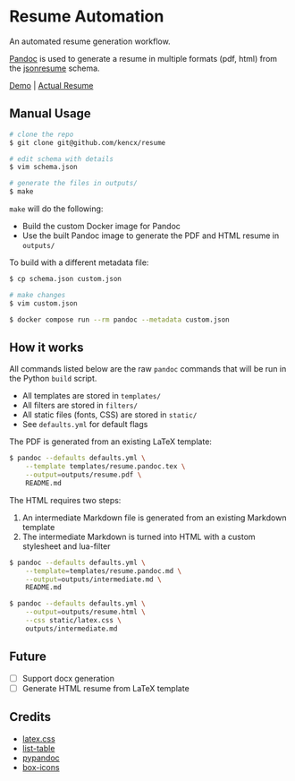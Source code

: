 # Resume Automation

An automated resume generation workflow.

[Pandoc](https://pandoc.org/) is used to generate a resume in multiple formats
(pdf, html) from the [jsonresume](https://jsonresume.org/) schema.

[Demo](https://kencx.github.io/resume) | [Actual Resume](https://resume.cheo.dev)

## Manual Usage

```bash
# clone the repo
$ git clone git@github.com/kencx/resume

# edit schema with details
$ vim schema.json

# generate the files in outputs/
$ make
```

`make` will do the following:

- Build the custom Docker image for Pandoc
- Use the built Pandoc image to generate the PDF and HTML resume in `outputs/`

To build with a different metadata file:

```bash
$ cp schema.json custom.json

# make changes
$ vim custom.json

$ docker compose run --rm pandoc --metadata custom.json
```

## How it works

All commands listed below are the raw `pandoc` commands that will be run in the
Python `build` script.

- All templates are stored in `templates/`
- All filters are stored in `filters/`
- All static files (fonts, CSS) are stored in `static/`
- See `defaults.yml` for default flags

The PDF is generated from an existing LaTeX template:

```bash
$ pandoc --defaults defaults.yml \
    --template templates/resume.pandoc.tex \
    --output=outputs/resume.pdf \
    README.md
```

The HTML requires two steps:

1. An intermediate Markdown file is generated from an existing Markdown template
2. The intermediate Markdown is turned into HTML with a custom stylesheet and
   lua-filter

```bash
$ pandoc --defaults defaults.yml \
    --template=templates/resume.pandoc.md \
    --output=outputs/intermediate.md \
    README.md

$ pandoc --defaults defaults.yml \
    --output=outputs/resume.html \
    --css static/latex.css \
    outputs/intermediate.md
```

## Future

- [ ] Support docx generation
- [ ] Generate HTML resume from LaTeX template

## Credits

- [latex.css](https://github.com/vincentdoerig/latex-css)
- [list-table](https://github.com/pandoc-ext/list-table)
- [pypandoc](https://github.com/JessicaTegner/pypandoc)
- [box-icons](https://boxicons.com/)
